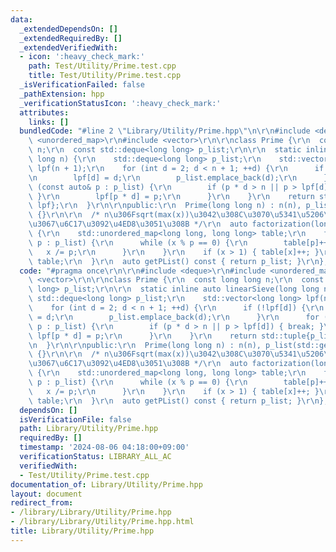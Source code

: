 ```yaml
---
data:
  _extendedDependsOn: []
  _extendedRequiredBy: []
  _extendedVerifiedWith:
  - icon: ':heavy_check_mark:'
    path: Test/Utility/Prime.test.cpp
    title: Test/Utility/Prime.test.cpp
  _isVerificationFailed: false
  _pathExtension: hpp
  _verificationStatusIcon: ':heavy_check_mark:'
  attributes:
    links: []
  bundledCode: "#line 2 \"Library/Utility/Prime.hpp\"\n\r\n#include <deque>\r\n#include\
    \ <unordered_map>\r\n#include <vector>\r\n\r\nclass Prime {\r\n  const long long\
    \ n;\r\n  const std::deque<long long> p_list;\r\n\r\n  static inline auto linearSieve(long\
    \ long n) {\r\n    std::deque<long long> p_list;\r\n    std::vector<long long>\
    \ lpf(n + 1);\r\n    for (int d = 2; d < n + 1; ++d) {\r\n      if (!lpf[d]) {\r\
    \n        lpf[d] = d;\r\n        p_list.emplace_back(d);\r\n      }\r\n      for\
    \ (const auto& p : p_list) {\r\n        if (p * d > n || p > lpf[d]) { break;\
    \ }\r\n        lpf[p * d] = p;\r\n      }\r\n    }\r\n    return std::tuple{p_list,\
    \ lpf};\r\n  }\r\n\r\npublic:\r\n  Prime(long long n) : n(n), p_list(std::get<0>(linearSieve(n)))\
    \ {}\r\n\r\n  /* n\u306Fsqrt(max(x))\u3042\u308C\u3070\u5341\u5206\u306A\u306E\
    \u3067\u6C17\u3092\u4ED8\u3051\u308B */\r\n  auto factorization(long long x) const\
    \ {\r\n    std::unordered_map<long long, long long> table;\r\n    for (const auto&\
    \ p : p_list) {\r\n      while (x % p == 0) {\r\n        table[p]++;\r\n     \
    \   x /= p;\r\n      }\r\n    }\r\n    if (x > 1) { table[x]++; }\r\n    return\
    \ table;\r\n  }\r\n  auto getPList() const { return p_list; }\r\n};\r\n"
  code: "#pragma once\r\n\r\n#include <deque>\r\n#include <unordered_map>\r\n#include\
    \ <vector>\r\n\r\nclass Prime {\r\n  const long long n;\r\n  const std::deque<long\
    \ long> p_list;\r\n\r\n  static inline auto linearSieve(long long n) {\r\n   \
    \ std::deque<long long> p_list;\r\n    std::vector<long long> lpf(n + 1);\r\n\
    \    for (int d = 2; d < n + 1; ++d) {\r\n      if (!lpf[d]) {\r\n        lpf[d]\
    \ = d;\r\n        p_list.emplace_back(d);\r\n      }\r\n      for (const auto&\
    \ p : p_list) {\r\n        if (p * d > n || p > lpf[d]) { break; }\r\n       \
    \ lpf[p * d] = p;\r\n      }\r\n    }\r\n    return std::tuple{p_list, lpf};\r\
    \n  }\r\n\r\npublic:\r\n  Prime(long long n) : n(n), p_list(std::get<0>(linearSieve(n)))\
    \ {}\r\n\r\n  /* n\u306Fsqrt(max(x))\u3042\u308C\u3070\u5341\u5206\u306A\u306E\
    \u3067\u6C17\u3092\u4ED8\u3051\u308B */\r\n  auto factorization(long long x) const\
    \ {\r\n    std::unordered_map<long long, long long> table;\r\n    for (const auto&\
    \ p : p_list) {\r\n      while (x % p == 0) {\r\n        table[p]++;\r\n     \
    \   x /= p;\r\n      }\r\n    }\r\n    if (x > 1) { table[x]++; }\r\n    return\
    \ table;\r\n  }\r\n  auto getPList() const { return p_list; }\r\n};\r\n"
  dependsOn: []
  isVerificationFile: false
  path: Library/Utility/Prime.hpp
  requiredBy: []
  timestamp: '2024-08-06 04:18:00+09:00'
  verificationStatus: LIBRARY_ALL_AC
  verifiedWith:
  - Test/Utility/Prime.test.cpp
documentation_of: Library/Utility/Prime.hpp
layout: document
redirect_from:
- /library/Library/Utility/Prime.hpp
- /library/Library/Utility/Prime.hpp.html
title: Library/Utility/Prime.hpp
---
```

